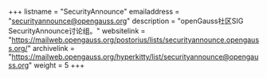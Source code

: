 +++
listname = "SecurityAnnounce"
emailaddress = "securityannounce@opengauss.org"
description = "openGauss社区SIG SecurityAnnounce讨论组。"
websitelink = "https://mailweb.opengauss.org/postorius/lists/securityannounce.opengauss.org/"
archivelink = "https://mailweb.opengauss.org/hyperkitty/list/securityannounce@opengauss.org"
weight =  5
+++